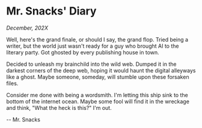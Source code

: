 # Mr. Snacks' Diary

*December, 202X*

Well, here's the grand finale, or should I say, the grand flop. Tried being a writer, but the world just wasn't ready for a guy who brought AI to the literary party. Got ghosted by every publishing house in town.

Decided to unleash my brainchild into the wild web. Dumped it in the darkest corners of the deep web, hoping it would haunt the digital alleyways like a ghost. Maybe someone, someday, will stumble upon these forsaken files.

Consider me done with being a wordsmith. I'm letting this ship sink to the bottom of the internet ocean. Maybe some fool will find it in the wreckage and think, "What the heck is this?" I'm out.

-- Mr. Snacks
